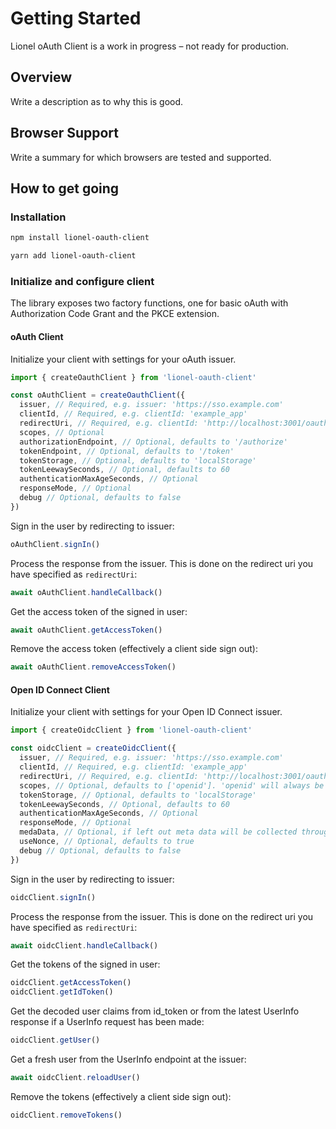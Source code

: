 # Getting Started

Lionel oAuth Client is a work in progress – not ready for production.

## Overview

Write a description as to why this is good.

## Browser Support

Write a summary for which browsers are tested and supported.

## How to get going

### Installation

```bash
npm install lionel-oauth-client
```

```bash
yarn add lionel-oauth-client
```

### Initialize and configure client

The library exposes two factory functions, one for basic oAuth with Authorization Code Grant and the PKCE extension.

#### oAuth Client

Initialize your client with settings for your oAuth issuer.

```js
import { createOauthClient } from 'lionel-oauth-client'

const oAuthClient = createOauthClient({
  issuer, // Required, e.g. issuer: 'https://sso.example.com'
  clientId, // Required, e.g. clientId: 'example_app'
  redirectUri, // Required, e.g. clientId: 'http://localhost:3001/oauth-callback.html'
  scopes, // Optional
  authorizationEndpoint, // Optional, defaults to '/authorize'
  tokenEndpoint, // Optional, defaults to '/token'
  tokenStorage, // Optional, defaults to 'localStorage'
  tokenLeewaySeconds, // Optional, defaults to 60
  authenticationMaxAgeSeconds, // Optional
  responseMode, // Optional
  debug // Optional, defaults to false
})
```

Sign in the user by redirecting to issuer:

```js
oAuthClient.signIn()
```

Process the response from the issuer. This is done on the redirect uri you have specified as `redirectUri`:

```js
await oAuthClient.handleCallback()
```

Get the access token of the signed in user:

```js
await oAuthClient.getAccessToken()
```

Remove the access token (effectively a client side sign out):

```js
await oAuthClient.removeAccessToken()
```

#### Open ID Connect Client

Initialize your client with settings for your Open ID Connect issuer.

```js
import { createOidcClient } from 'lionel-oauth-client'

const oidcClient = createOidcClient({
  issuer, // Required, e.g. issuer: 'https://sso.example.com'
  clientId, // Required, e.g. clientId: 'example_app'
  redirectUri, // Required, e.g. clientId: 'http://localhost:3001/oauth-callback.html'
  scopes, // Optional, defaults to ['openid']. 'openid' will always be added if not included
  tokenStorage, // Optional, defaults to 'localStorage'
  tokenLeewaySeconds, // Optional, defaults to 60
  authenticationMaxAgeSeconds, // Optional
  responseMode, // Optional
  medaData, // Optional, if left out meta data will be collected through OpenID Discovery
  useNonce, // Optional, defaults to true
  debug // Optional, defaults to false
})
```

Sign in the user by redirecting to issuer:

```js
oidcClient.signIn()
```

Process the response from the issuer. This is done on the redirect uri you have specified as `redirectUri`:

```js
await oidcClient.handleCallback()
```

Get the tokens of the signed in user:

```js
oidcClient.getAccessToken()
oidcClient.getIdToken()
```

Get the decoded user claims from id_token or from the latest UserInfo response if a UserInfo request has been made:

```js
oidcClient.getUser()
```

Get a fresh user from the UserInfo endpoint at the issuer:

```js
await oidcClient.reloadUser()
```

Remove the tokens (effectively a client side sign out):

```js
oidcClient.removeTokens()
```
